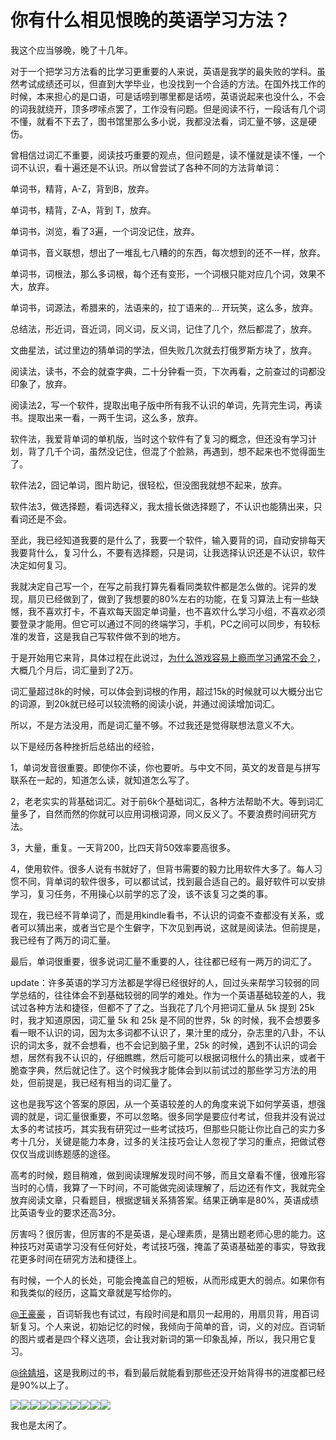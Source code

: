 # 你有什么相见恨晚的英语学习方法？

我这个应当够晚，晚了十几年。  

对于一个把学习方法看的比学习更重要的人来说，英语是我学的最失败的学科。虽然考试成绩还可以，但直到大学毕业，也没找到一个合适的方法。在国外找工作的时候，本来担心的是口语，可是话唠到哪里都是话唠，英语说起来也没什么，不会的词我就绕开，顶多啰嗦点罢了，工作没有问题。但是阅读不行，一段话有几个词不懂，就看不下去了，图书馆里那么多小说，我都没法看，词汇量不够，这是硬伤。  

曾相信过词汇不重要，阅读技巧重要的观点，但问题是，读不懂就是读不懂，一个词不认识，看十遍还是不认识。所以曾尝试了各种不同的方法背单词：  

单词书，精背，A-Z，背到B，放弃。  

单词书，精背，Z-A，背到 T，放弃。  

单词书，浏览，看了3遍，一个词没记住，放弃。  

单词书，音义联想，想出了一堆乱七八糟的的东西，每次想到的还不一样，放弃。  

单词书，词根法，那么多词根，每个还有变形，一个词根只能对应几个词，效果不大，放弃。  

单词书，词源法，希腊来的，法语来的，拉丁语来的... 开玩笑，这么多，放弃。  

总结法，形近词，音近词，同义词，反义词，记住了几个，然后都混了，放弃。  

文曲星法，试过里边的猜单词的学法，但失败几次就去打俄罗斯方块了，放弃。  

阅读法，读书，不会的就查字典，二十分钟看一页，下次再看，之前查过的词都没印象了，放弃。  

阅读法2，写一个软件，提取出电子版中所有我不认识的单词，先背完生词，再读书。提取出来一看，一两千生词，这么多，放弃。  

软件法，我爱背单词的单机版，当时这个软件有了复习的概念，但还没有学习计划，背了几千个词，虽然没记住，但混了个脸熟，再遇到，想不起来也不觉得面生了。  

软件法2，囧记单词，图片助记，很轻松，但没图我就想不起来，放弃。  

软件法3，做选择题，看词选释义，我太擅长做选择题了，不认识也能猜出来，只看词还是不会。  

至此，我已经知道我要的是什么了，我要一个软件，输入要背的词，自动安排每天我要背什么，复习什么，不要有选择题，只是词，让我选择认识还是不认识，软件决定如何复习。  

我就决定自己写一个，在写之前我打算先看看同类软件都是怎么做的。诧异的发现，扇贝已经做到了，做到了我想要的80%左右的功能，在复习算法上有一些缺憾，我不喜欢打卡，不喜欢每天固定单词量，也不喜欢什么学习小组，不喜欢必须要登录才能用。但它可以通过不同的终端学习，手机，PC之间可以同步，有较标准的发音，这是我自己写软件做不到的地方。  

于是开始用它来背，具体过程在此说过，[为什么游戏容易上瘾而学习通常不会？](http://www.zhihu.com/question/26487679/answer/33103305)，大概几个月后，词汇量到了2万。  

词汇量超过8k的时候，可以体会到词根的作用，超过15k的时候就可以大概分出它的词源，到20k就已经可以较流畅的阅读小说，并通过阅读增加词汇。  

所以，不是方法没用，而是词汇量不够。不过我还是觉得联想法意义不大。  

以下是经历各种挫折后总结出的经验，  

1，单词发音很重要。即使你不读，你也要听。与中文不同，英文的发音是与拼写联系在一起的，知道怎么读，就知道怎么写了。  

2，老老实实的背基础词汇。对于前6k个基础词汇，各种方法帮助不大。等到词汇量多了，自然而然的你就可以应用词根词源，同义反义了。不要浪费时间研究方法。  

3，大量，重复。一天背200，比四天背50效率要高很多。  

4，使用软件。很多人说有书就好了，但背书需要的毅力比用软件大多了。每人习惯不同，背单词的软件很多，可以都试试，找到最合适自己的。最好软件可以安排学习，复习任务，不用操心以前学的忘了没，该不该复习之类的事。  

现在，我已经不背单词了，而是用kindle看书，不认识的词查不查都没有关系，或者可以猜出来，或者当它是个生僻字，下次见到再说，这就是阅读法。但前提是，我已经有了两万的词汇量。  

最后，单词很重要，很多说词汇量不重要的人，往往都已经有一两万的词汇了。  

update：许多英语的学习方法都是学得已经很好的人，回过头来帮学习较弱的同学总结的，往往体会不到基础较弱的同学的难处。作为一个英语基础较差的人，我试过各种方法和捷径，但都不了了之。当我花了几个月把词汇量从 5k 提到 25k 时，我才知道原因，词汇量 5k 和 25k 是不同的世界，5k 的时候，我不会想要多看一眼不认识的词，因为太多词都不认识了，果汁里的成分，杂志里的八卦，不认识的词太多，就不会想看，也不会记到脑子里，25k 的时候，遇到不认识的词会想，居然有我不认识的，仔细瞧瞧，然后可能可以根据词根什么的猜出来，或者干脆查字典，然后就记住了。这个时候我才能体会到以前试过的那些学习方法的用处，但前提是，我已经有相当的词汇量了。  

这也是我写这个答案的原因，从一个英语较差的人的角度来说下如何学英语，想强调的就是，词汇量很重要，不可以忽略。很多同学是要应付考试，但我并没有说过太多的考试技巧，其实我有研究过一些考试技巧，但那些只能让你比自己的实力多考十几分，关键是能力本身，过多的关注技巧会让人忽视了学习的重点，把做试卷仅仅当成训练题感的途径。  

高考的时候，题目稍难，做到阅读理解发现时间不够，而且文章看不懂，很难形容当时的心情，我算了一下时间，不可能做完阅读理解了，后边还有作文，我就完全放弃阅读文章，只看题目，根据逻辑关系猜答案。结果正确率是80%，英语成绩比英语专业的要求还高3分。  

厉害吗？很厉害，但厉害的不是英语，是心理素质，是猜出题老师心思的能力。这种技巧对英语学习没有任何好处，考试技巧强，掩盖了英语基础差的事实，导致我花更多时间在研究方法和捷径上。  

有时候，一个人的长处，可能会掩盖自己的短板，从而形成更大的弱点。如果你有和我类似的经历，这篇文章就是写给你的。  

[@王豪豪](//www.zhihu.com/people/4c9a877ad46a00b0a2b012482f939565) ，百词斩我也有试过，有段时间是和扇贝一起用的，用扇贝背，用百词斩复习。个人来说，初始记忆的时候，我倾向于简单的音，词，义的对应。百词斩的图片或者是四个释义选项，会让我对新词的第一印象乱掉，所以，我只用它复习。  

[@徐婧培](//www.zhihu.com/people/a5b591e494b462bc2f013461fd6ef886)，这是我刷过的书，看到最后就能看到那些还没开始背得书的进度都已经是90%以上了。  

![](https://pic3.zhimg.com/8aef0c42ce4b51268b86fa375bc7f29a_b.jpg)![](https://pic2.zhimg.com/68de57aae538956e326c78bc8949ae69_b.jpg)![](https://pic2.zhimg.com/d605b9a3b53554bac766bde5e43f7661_b.jpg)![](https://pic4.zhimg.com/3a79dc7355f636ffb3fa02f788ba7b03_b.jpg)![](https://pic4.zhimg.com/10bc315027d5d7682f3957d5fb80f903_b.jpg)![](https://pic4.zhimg.com/b8a4190b79b52172cc35bc06299c9af3_b.jpg)![](https://pic1.zhimg.com/fa294f8e23c8ae1a06d821a9f28cfc14_b.jpg)![](https://pic1.zhimg.com/5b2a7528397d580412a60e811a41629c_b.jpg)![](https://pic4.zhimg.com/d4defe49736c75cfb4de08094de5a713_b.jpg)![](https://pic4.zhimg.com/1b3fe533eea6b0dab5ef928280fabbb3_b.jpg)  

我也是太闲了。